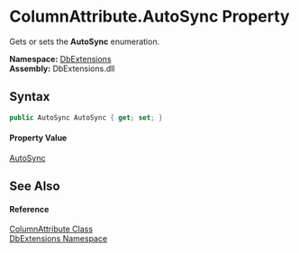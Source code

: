ColumnAttribute.AutoSync Property
=================================
Gets or sets the **AutoSync** enumeration.
  
**Namespace:** [DbExtensions][1]  
**Assembly:** DbExtensions.dll

Syntax
------

```csharp
public AutoSync AutoSync { get; set; }
```

#### Property Value
[AutoSync][2]

See Also
--------

#### Reference
[ColumnAttribute Class][3]  
[DbExtensions Namespace][1]  

[1]: ../README.md
[2]: ../AutoSync/README.md
[3]: README.md
